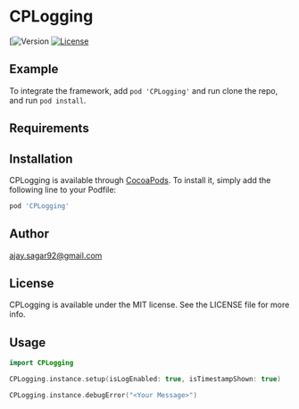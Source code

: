 # CPLogging

[![Version](1.3)
[![License](https://img.shields.io/cocoapods/l/SmartMultipeer.svg?style=flat)](https://cocoapods.org/pods/SmartMultipeer)

## Example

To integrate the framework, add `pod 'CPLogging'` and run clone the repo, and run `pod install`.

## Requirements

## Installation

CPLogging is available through [CocoaPods](https://cocoapods.org). To install
it, simply add the following line to your Podfile:

```ruby
pod 'CPLogging'
```

## Author

ajay.sagar92@gmail.com

## License
CPLogging is available under the MIT license. See the LICENSE file for more info.

## Usage
```swift
import CPLogging
```

```swift
CPLogging.instance.setup(isLogEnabled: true, isTimestampShown: true)
```

```swift
CPLogging.instance.debugError("<Your Message>")
```
